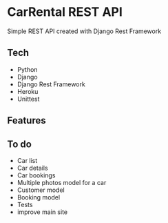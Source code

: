 # CarRental REST API

Simple REST API created with Django Rest Framework

## Tech
 - Python
 - Django
 - Django Rest Framework
 - Heroku
 - Unittest

## Features



## To do

 - Car list
 - Car details
 - Car bookings
 - Multiple photos model for a car
 - Customer model
 - Booking model
 - Tests
 - improve main site